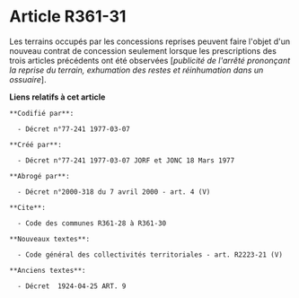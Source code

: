 # Article R361-31

Les terrains occupés par les concessions reprises peuvent faire l'objet d'un nouveau contrat de concession seulement lorsque
les prescriptions des trois articles précédents ont été observées [*publicité de l'arrêté prononçant la reprise du terrain,
exhumation des restes et réinhumation dans un ossuaire*].

**Liens relatifs à cet article**

	**Codifié par**:

	  - Décret n°77-241 1977-03-07

	**Créé par**:

	  - Décret n°77-241 1977-03-07 JORF et JONC 18 Mars 1977

	**Abrogé par**:

	  - Décret n°2000-318 du 7 avril 2000 - art. 4 (V)

	**Cite**:

	  - Code des communes R361-28 à R361-30

	**Nouveaux textes**:

	  - Code général des collectivités territoriales - art. R2223-21 (V)

	**Anciens textes**:

	  - Décret  1924-04-25 ART. 9
